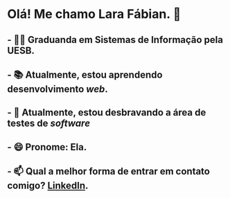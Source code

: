 # Olá! Me chamo Lara Fábian. 👋

## - 👩‍🎓 Graduanda em Sistemas de Informação pela UESB. 
## - 📚 Atualmente, estou aprendendo desenvolvimento *web*.
## - 🎯 Atualmente, estou desbravando a área de testes de *software*
## - 😄 Pronome: Ela.
## - 📫 Qual a melhor forma de entrar em contato comigo? [LinkedIn](https://www.linkedin.com/in/lara-f%C3%A1bian-a-0046ba197/).



<!--
**Lara-Fabian-Almeida/Lara-Fabian-Almeida** is a ✨ _special_ ✨ repository because its `README.md` (this file) appears on your GitHub profile.

Here are some ideas to get you started:

- 🔭 I’m currently working on ...
- 🌱 I’m currently learning ...
- 👯 I’m looking to collaborate on ...
- 🤔 I’m looking for help with ...
- 💬 Ask me about ...
- 📫 How to reach me: ...
- 😄 Pronouns: ...
- ⚡ Fun fact: ...
-->
